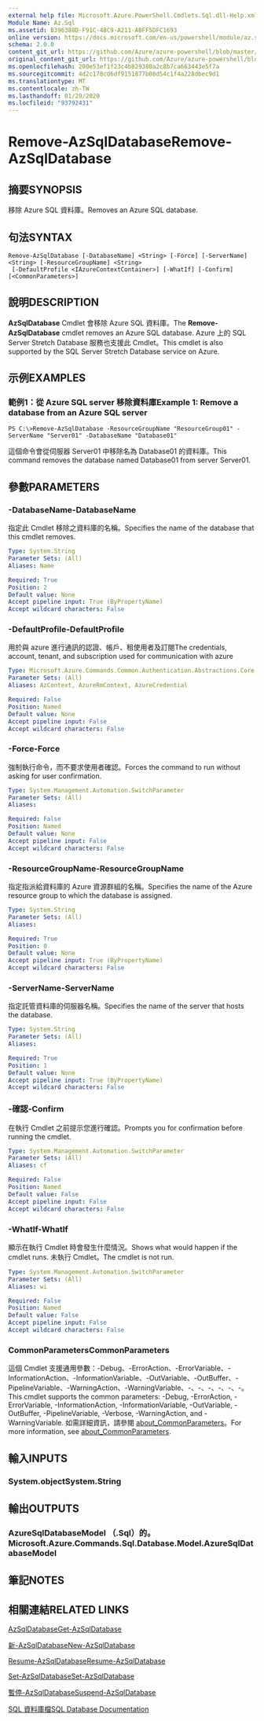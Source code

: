 ```yaml
---
external help file: Microsoft.Azure.PowerShell.Cmdlets.Sql.dll-Help.xml
Module Name: Az.Sql
ms.assetid: B396388D-F91C-4BC9-A211-ABFF5DFC1693
online version: https://docs.microsoft.com/en-us/powershell/module/az.sql/remove-azsqldatabase
schema: 2.0.0
content_git_url: https://github.com/Azure/azure-powershell/blob/master/src/Sql/Sql/help/Remove-AzSqlDatabase.md
original_content_git_url: https://github.com/Azure/azure-powershell/blob/master/src/Sql/Sql/help/Remove-AzSqlDatabase.md
ms.openlocfilehash: 200e53ef1f23c4b829380a2c8b7ca663443e5f7a
ms.sourcegitcommit: 4d2c178cd6df9151877b08d54c1f4a228dbec9d1
ms.translationtype: MT
ms.contentlocale: zh-TW
ms.lasthandoff: 01/29/2020
ms.locfileid: "93792431"
---
```

# <span data-ttu-id="2dc8a-101">Remove-AzSqlDatabase</span><span class="sxs-lookup"><span data-stu-id="2dc8a-101">Remove-AzSqlDatabase</span></span>

## <span data-ttu-id="2dc8a-102">摘要</span><span class="sxs-lookup"><span data-stu-id="2dc8a-102">SYNOPSIS</span></span>
<span data-ttu-id="2dc8a-103">移除 Azure SQL 資料庫。</span><span class="sxs-lookup"><span data-stu-id="2dc8a-103">Removes an Azure SQL database.</span></span>

## <span data-ttu-id="2dc8a-104">句法</span><span class="sxs-lookup"><span data-stu-id="2dc8a-104">SYNTAX</span></span>

```
Remove-AzSqlDatabase [-DatabaseName] <String> [-Force] [-ServerName] <String> [-ResourceGroupName] <String>
 [-DefaultProfile <IAzureContextContainer>] [-WhatIf] [-Confirm] [<CommonParameters>]
```

## <span data-ttu-id="2dc8a-105">說明</span><span class="sxs-lookup"><span data-stu-id="2dc8a-105">DESCRIPTION</span></span>
<span data-ttu-id="2dc8a-106">**AzSqlDatabase** Cmdlet 會移除 Azure SQL 資料庫。</span><span class="sxs-lookup"><span data-stu-id="2dc8a-106">The **Remove-AzSqlDatabase** cmdlet removes an Azure SQL database.</span></span>
<span data-ttu-id="2dc8a-107">Azure 上的 SQL Server Stretch Database 服務也支援此 Cmdlet。</span><span class="sxs-lookup"><span data-stu-id="2dc8a-107">This cmdlet is also supported by the SQL Server Stretch Database service on Azure.</span></span>

## <span data-ttu-id="2dc8a-108">示例</span><span class="sxs-lookup"><span data-stu-id="2dc8a-108">EXAMPLES</span></span>

### <span data-ttu-id="2dc8a-109">範例1：從 Azure SQL server 移除資料庫</span><span class="sxs-lookup"><span data-stu-id="2dc8a-109">Example 1: Remove a database from an Azure SQL server</span></span>
```
PS C:\>Remove-AzSqlDatabase -ResourceGroupName "ResourceGroup01" -ServerName "Server01" -DatabaseName "Database01"
```

<span data-ttu-id="2dc8a-110">這個命令會從伺服器 Server01 中移除名為 Database01 的資料庫。</span><span class="sxs-lookup"><span data-stu-id="2dc8a-110">This command removes the database named Database01 from server Server01.</span></span>

## <span data-ttu-id="2dc8a-111">參數</span><span class="sxs-lookup"><span data-stu-id="2dc8a-111">PARAMETERS</span></span>

### <span data-ttu-id="2dc8a-112">-DatabaseName</span><span class="sxs-lookup"><span data-stu-id="2dc8a-112">-DatabaseName</span></span>
<span data-ttu-id="2dc8a-113">指定此 Cmdlet 移除之資料庫的名稱。</span><span class="sxs-lookup"><span data-stu-id="2dc8a-113">Specifies the name of the database that this cmdlet removes.</span></span>

```yaml
Type: System.String
Parameter Sets: (All)
Aliases: Name

Required: True
Position: 2
Default value: None
Accept pipeline input: True (ByPropertyName)
Accept wildcard characters: False
```

### <span data-ttu-id="2dc8a-114">-DefaultProfile</span><span class="sxs-lookup"><span data-stu-id="2dc8a-114">-DefaultProfile</span></span>
<span data-ttu-id="2dc8a-115">用於與 azure 進行通訊的認證、帳戶、租使用者及訂閱</span><span class="sxs-lookup"><span data-stu-id="2dc8a-115">The credentials, account, tenant, and subscription used for communication with azure</span></span>

```yaml
Type: Microsoft.Azure.Commands.Common.Authentication.Abstractions.Core.IAzureContextContainer
Parameter Sets: (All)
Aliases: AzContext, AzureRmContext, AzureCredential

Required: False
Position: Named
Default value: None
Accept pipeline input: False
Accept wildcard characters: False
```

### <span data-ttu-id="2dc8a-116">-Force</span><span class="sxs-lookup"><span data-stu-id="2dc8a-116">-Force</span></span>
<span data-ttu-id="2dc8a-117">強制執行命令，而不要求使用者確認。</span><span class="sxs-lookup"><span data-stu-id="2dc8a-117">Forces the command to run without asking for user confirmation.</span></span>

```yaml
Type: System.Management.Automation.SwitchParameter
Parameter Sets: (All)
Aliases:

Required: False
Position: Named
Default value: None
Accept pipeline input: False
Accept wildcard characters: False
```

### <span data-ttu-id="2dc8a-118">-ResourceGroupName</span><span class="sxs-lookup"><span data-stu-id="2dc8a-118">-ResourceGroupName</span></span>
<span data-ttu-id="2dc8a-119">指定指派給資料庫的 Azure 資源群組的名稱。</span><span class="sxs-lookup"><span data-stu-id="2dc8a-119">Specifies the name of the Azure resource group to which the database is assigned.</span></span>

```yaml
Type: System.String
Parameter Sets: (All)
Aliases:

Required: True
Position: 0
Default value: None
Accept pipeline input: True (ByPropertyName)
Accept wildcard characters: False
```

### <span data-ttu-id="2dc8a-120">-ServerName</span><span class="sxs-lookup"><span data-stu-id="2dc8a-120">-ServerName</span></span>
<span data-ttu-id="2dc8a-121">指定託管資料庫的伺服器名稱。</span><span class="sxs-lookup"><span data-stu-id="2dc8a-121">Specifies the name of the server that hosts the database.</span></span>

```yaml
Type: System.String
Parameter Sets: (All)
Aliases:

Required: True
Position: 1
Default value: None
Accept pipeline input: True (ByPropertyName)
Accept wildcard characters: False
```

### <span data-ttu-id="2dc8a-122">-確認</span><span class="sxs-lookup"><span data-stu-id="2dc8a-122">-Confirm</span></span>
<span data-ttu-id="2dc8a-123">在執行 Cmdlet 之前提示您進行確認。</span><span class="sxs-lookup"><span data-stu-id="2dc8a-123">Prompts you for confirmation before running the cmdlet.</span></span>

```yaml
Type: System.Management.Automation.SwitchParameter
Parameter Sets: (All)
Aliases: cf

Required: False
Position: Named
Default value: False
Accept pipeline input: False
Accept wildcard characters: False
```

### <span data-ttu-id="2dc8a-124">-WhatIf</span><span class="sxs-lookup"><span data-stu-id="2dc8a-124">-WhatIf</span></span>
<span data-ttu-id="2dc8a-125">顯示在執行 Cmdlet 時會發生什麼情況。</span><span class="sxs-lookup"><span data-stu-id="2dc8a-125">Shows what would happen if the cmdlet runs.</span></span>
<span data-ttu-id="2dc8a-126">未執行 Cmdlet。</span><span class="sxs-lookup"><span data-stu-id="2dc8a-126">The cmdlet is not run.</span></span>

```yaml
Type: System.Management.Automation.SwitchParameter
Parameter Sets: (All)
Aliases: wi

Required: False
Position: Named
Default value: False
Accept pipeline input: False
Accept wildcard characters: False
```

### <span data-ttu-id="2dc8a-127">CommonParameters</span><span class="sxs-lookup"><span data-stu-id="2dc8a-127">CommonParameters</span></span>
<span data-ttu-id="2dc8a-128">這個 Cmdlet 支援通用參數：-Debug、-ErrorAction、-ErrorVariable、-InformationAction、-InformationVariable、-OutVariable、-OutBuffer、-PipelineVariable、-WarningAction、-WarningVariable、-、-、-、-、-、-。</span><span class="sxs-lookup"><span data-stu-id="2dc8a-128">This cmdlet supports the common parameters: -Debug, -ErrorAction, -ErrorVariable, -InformationAction, -InformationVariable, -OutVariable, -OutBuffer, -PipelineVariable, -Verbose, -WarningAction, and -WarningVariable.</span></span> <span data-ttu-id="2dc8a-129">如需詳細資訊，請參閱 [about_CommonParameters](https://go.microsoft.com/fwlink/?LinkID=113216)。</span><span class="sxs-lookup"><span data-stu-id="2dc8a-129">For more information, see [about_CommonParameters](https://go.microsoft.com/fwlink/?LinkID=113216).</span></span>

## <span data-ttu-id="2dc8a-130">輸入</span><span class="sxs-lookup"><span data-stu-id="2dc8a-130">INPUTS</span></span>

### <span data-ttu-id="2dc8a-131">System.object</span><span class="sxs-lookup"><span data-stu-id="2dc8a-131">System.String</span></span>

## <span data-ttu-id="2dc8a-132">輸出</span><span class="sxs-lookup"><span data-stu-id="2dc8a-132">OUTPUTS</span></span>

### <span data-ttu-id="2dc8a-133">AzureSqlDatabaseModel （.Sql）的。</span><span class="sxs-lookup"><span data-stu-id="2dc8a-133">Microsoft.Azure.Commands.Sql.Database.Model.AzureSqlDatabaseModel</span></span>

## <span data-ttu-id="2dc8a-134">筆記</span><span class="sxs-lookup"><span data-stu-id="2dc8a-134">NOTES</span></span>

## <span data-ttu-id="2dc8a-135">相關連結</span><span class="sxs-lookup"><span data-stu-id="2dc8a-135">RELATED LINKS</span></span>

[<span data-ttu-id="2dc8a-136">AzSqlDatabase</span><span class="sxs-lookup"><span data-stu-id="2dc8a-136">Get-AzSqlDatabase</span></span>](./Get-AzSqlDatabase.md)

[<span data-ttu-id="2dc8a-137">新-AzSqlDatabase</span><span class="sxs-lookup"><span data-stu-id="2dc8a-137">New-AzSqlDatabase</span></span>](./New-AzSqlDatabase.md)

[<span data-ttu-id="2dc8a-138">Resume-AzSqlDatabase</span><span class="sxs-lookup"><span data-stu-id="2dc8a-138">Resume-AzSqlDatabase</span></span>](./Resume-AzSqlDatabase.md)

[<span data-ttu-id="2dc8a-139">Set-AzSqlDatabase</span><span class="sxs-lookup"><span data-stu-id="2dc8a-139">Set-AzSqlDatabase</span></span>](./Set-AzSqlDatabase.md)

[<span data-ttu-id="2dc8a-140">暫停-AzSqlDatabase</span><span class="sxs-lookup"><span data-stu-id="2dc8a-140">Suspend-AzSqlDatabase</span></span>](./Suspend-AzSqlDatabase.md)

[<span data-ttu-id="2dc8a-141">SQL 資料庫檔</span><span class="sxs-lookup"><span data-stu-id="2dc8a-141">SQL Database Documentation</span></span>](https://docs.microsoft.com/azure/sql-database/)


